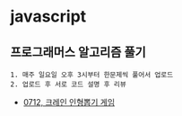 # javascript

## 프로그래머스 알고리즘 풀기
```
1. 매주 일요일 오후 3시부터 한문제씩 풀어서 업로드
2. 업로드 후 서로 코드 설명 후 리뷰
```

- [0712, 크레인 인형뽑기 게임](https://programmers.co.kr/learn/courses/30/lessons/64061)

